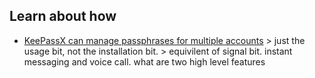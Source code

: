 
## Learn about how

 - [KeePassX can manage passphrases for multiple accounts](en/topics/tool-4-keepassx/0-getting-started/3-learn.md)
&gt; just the usage bit, not the installation bit.
&gt; equivilent of signal bit. instant messaging and voice call. what are two high level features
